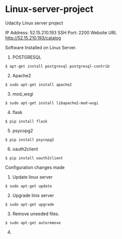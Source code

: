# Linux-server-project
Udacity Linux server project 

IP Address: 52.15.210.193
SSH Port: 2200
Website URL http://52.15.210.193/catalog

Software Installed on Linux Server. 
  1. POSTGRESQL
  
    $ apt-get install postgresql postgresql-contrib
  2. Apache2
  
    $ sudo apt-get install apache2 
  3. mod_wsgi
  
    $ sudo apt-get install libapache2-mod-wsgi
  4. flask
  
    $ pip install flask
    
  5. psycopg2
  
    $ pip install psycopg2
    
  6. oauth2client
  
    $ pip install oauth2client

Configuration changes made

  1. Update linux server
  
    $ sudo apt-get update
    
  2. Upgrade linix server
  
    $ sudo apt-get upgrade
    
  3. Remove uneeded files.
  
    $ sudo apt-get autoremove
    
  4. 
